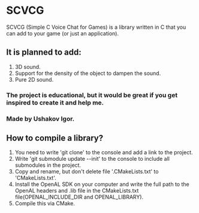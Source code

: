 # SCVCG
SCVCG (Simple C Voice Chat for Games) is a library written in C that you can add to your game (or just an application). 
## It is planned to add:
1. 3D sound.
2. Support for the density of the object to dampen the sound.
3. Pure 2D sound.

### The project is educational, but it would be great if you get inspired to create it and help me.
### Made by Ushakov Igor.


## How to compile a library?
1. You need to write 'git clone' to the console and add a link to the project.
2. Write 'git submodule update --init' to the console to include all submodules in the project.
3. Copy and rename, but don't delete file '.CMakeLists.txt' to 'CMakeLists.txt'.
4. Install the OpenAL SDK on your computer and write the full path to the OpenAL headers and .lib file in the CMakeLists.txt file(OPENAL_INCLUDE_DIR and OPENAL_LIBRARY).
5. Compile this via CMake.